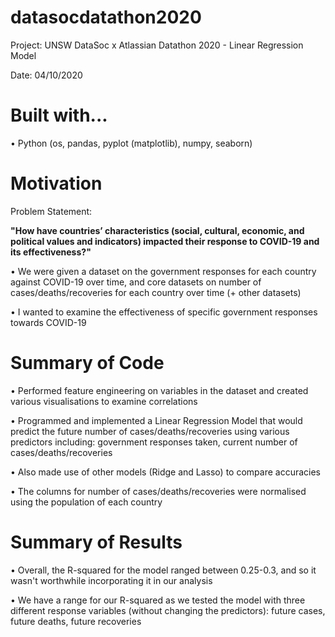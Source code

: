 # datasocdatathon2020

Project: UNSW DataSoc x Atlassian Datathon 2020 - Linear Regression Model

Date: 04/10/2020

# Built with...

• Python (os, pandas, pyplot (matplotlib), numpy, seaborn)

# Motivation 

Problem Statement:

<b>"How have countries’ characteristics
(social, cultural, economic, and political values and indicators) impacted their response to COVID-19 and its effectiveness?"</b>

  • We were given a dataset on the government responses for each country against COVID-19 over time, and core datasets on number of cases/deaths/recoveries for each country over time (+ other datasets)
  
  • I wanted to examine the effectiveness of specific government responses towards COVID-19
  
# Summary of Code
  
  • Performed feature engineering on variables in the dataset and created various visualisations to examine correlations
  
  • Programmed and implemented a Linear Regression Model that would predict the future number of cases/deaths/recoveries using various predictors including: government responses taken, current number of cases/deaths/recoveries
  
  • Also made use of other models (Ridge and Lasso) to compare accuracies
  
  • The columns for number of cases/deaths/recoveries were normalised using the population of each country
  
# Summary of Results
  • Overall, the R-squared for the model ranged between 0.25-0.3, and so it wasn't worthwhile incorporating it in our analysis
  
  • We have a range for our R-squared as we tested the model with three different response variables (without changing the predictors): future cases, future deaths, future recoveries
